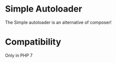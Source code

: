 # Simple Autoloader

The Simple autoloader is an alternative of composer!

# Compatibility

Only in PHP 7
